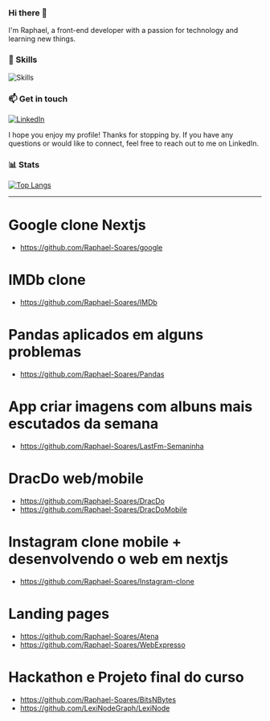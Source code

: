 ### Hi there 👋

I'm Raphael, a front-end developer with a passion for technology and learning new things. 





### 🚀 Skills

![Skills](https://img.shields.io/badge/Skills-JavaScript%20%7C%20Node.js%20%7C%20React%20%7C%20React%20Native-informational?style=flat&logo=javascript&logoColor=white&color=8B5CF6)

### 📫 Get in touch

[![LinkedIn](https://img.shields.io/badge/LinkedIn-Raphael%20Soares-informational?style=flat&logo=linkedin&logoColor=white&color=8B5CF6)](https://www.linkedin.com/in/raphael-soares-a71896217/)

I hope you enjoy my profile! Thanks for stopping by. If you have any questions or would like to connect, feel free to reach out to me on LinkedIn.

### 📊 Stats
[![Top Langs](https://github-readme-stats.vercel.app/api/top-langs/?username=Raphael-Soares&hide_progress=true&theme=radical)](https://github.com/Raphael-Soares/github-readme-stats)

<hr>

# Google clone Nextjs

-   https://github.com/Raphael-Soares/google

# IMDb clone

-   https://github.com/Raphael-Soares/IMDb

# Pandas aplicados em alguns problemas

-   https://github.com/Raphael-Soares/Pandas

# App criar imagens com albuns mais escutados da semana

-   https://github.com/Raphael-Soares/LastFm-Semaninha

# DracDo web/mobile

-   https://github.com/Raphael-Soares/DracDo
-   https://github.com/Raphael-Soares/DracDoMobile

# Instagram clone mobile + desenvolvendo o web em nextjs

-   https://github.com/Raphael-Soares/Instagram-clone

# Landing pages

-   https://github.com/Raphael-Soares/Atena
-   https://github.com/Raphael-Soares/WebExpresso

# Hackathon e Projeto final do curso

-   https://github.com/Raphael-Soares/BitsNBytes
-   https://github.com/LexiNodeGraph/LexiNode
